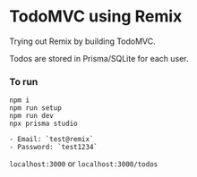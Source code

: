 # TodoMVC using Remix

Trying out Remix by building TodoMVC.

Todos are stored in Prisma/SQLite for each user.

### To run

```
npm i
npm run setup
npm run dev
npx prisma studio

- Email: `test@remix`
- Password: `test1234`
```

`localhost:3000` or
`localhost:3000/todos`
